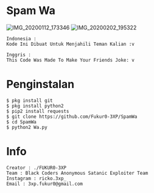 # Spam Wa

![IMG_20200112_173346](https://user-images.githubusercontent.com/59508497/72217724-d2ed7300-3564-11ea-8d6f-bff4cb51a0ea.JPG)
![IMG_20200202_195322](https://user-images.githubusercontent.com/59508497/73608456-b8536a80-45f5-11ea-8458-50817c3088a2.JPG)

```
Indonesia :
Kode Ini Dibuat Untuk Menjahili Teman Kalian :v
```
```
Inggris : 
This Code Was Made To Make Your Friends Joke: v
```
# Penginstalan
```
$ pkg install git
$ pkg install python2
$ pip2 install requests
$ git clone https://github.com/Fukur0-3XP/SpamWa
$ cd SpamWa
$ python2 Wa.py
```
# Info
```
Creator : ./FUKUR0-3XP
Team : Black Coders Anonymous Satanic Exploiter Team
Instagram : ricko.3xp_
Email : 3xp.fukur0@gmail.com
```
